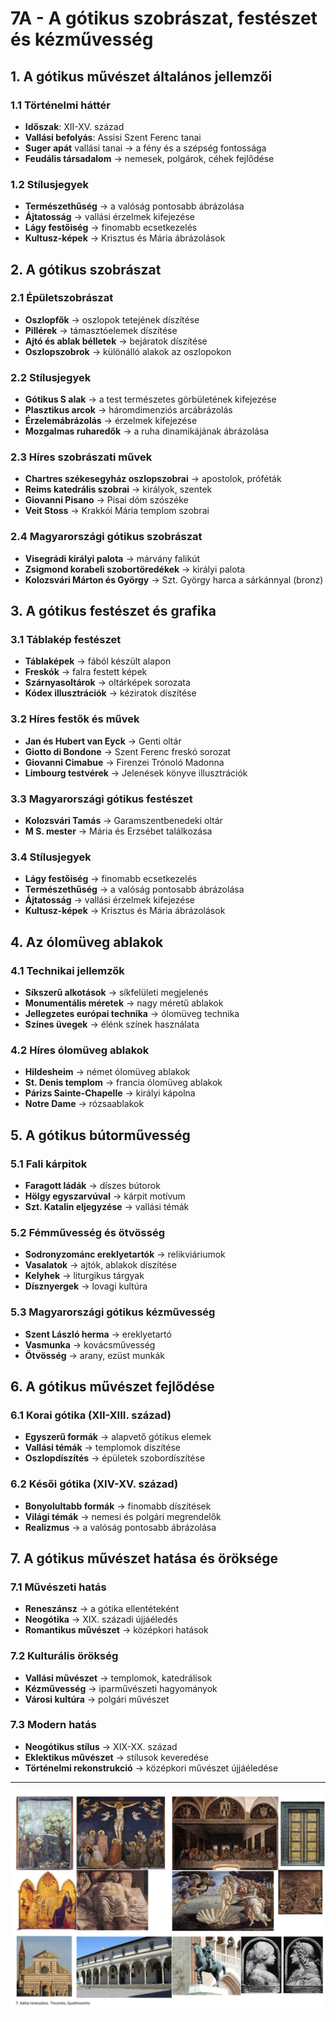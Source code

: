 # 7A - A gótikus szobrászat, festészet és kézművesség

## 1. A gótikus művészet általános jellemzői

### 1.1 Történelmi háttér
- **Időszak**: XII-XV. század
- **Vallási befolyás**: Assisi Szent Ferenc tanai
- **Suger apát** vallási tanai → a fény és a szépség fontossága
- **Feudális társadalom** → nemesek, polgárok, céhek fejlődése

### 1.2 Stílusjegyek
- **Természethűség** → a valóság pontosabb ábrázolása
- **Ájtatosság** → vallási érzelmek kifejezése
- **Lágy festőiség** → finomabb ecsetkezelés
- **Kultusz-képek** → Krisztus és Mária ábrázolások

## 2. A gótikus szobrászat

### 2.1 Épületszobrászat
- **Oszlopfők** → oszlopok tetejének díszítése
- **Pillérek** → támasztóelemek díszítése
- **Ajtó és ablak bélletek** → bejáratok díszítése
- **Oszlopszobrok** → különálló alakok az oszlopokon

### 2.2 Stílusjegyek
- **Gótikus S alak** → a test természetes görbületének kifejezése
- **Plasztikus arcok** → háromdimenziós arcábrázolás
- **Érzelemábrázolás** → érzelmek kifejezése
- **Mozgalmas ruharedők** → a ruha dinamikájának ábrázolása

### 2.3 Híres szobrászati művek
- **Chartres székesegyház oszlopszobrai** → apostolok, próféták
- **Reims katedrális szobrai** → királyok, szentek
- **Giovanni Pisano** → Pisai dóm szószéke
- **Veit Stoss** → Krakkói Mária templom szobrai

### 2.4 Magyarországi gótikus szobrászat
- **Visegrádi királyi palota** → márvány falikút
- **Zsigmond korabeli szobortöredékek** → királyi palota
- **Kolozsvári Márton és György** → Szt. György harca a sárkánnyal (bronz)

## 3. A gótikus festészet és grafika

### 3.1 Táblakép festészet
- **Táblaképek** → fából készült alapon
- **Freskók** → falra festett képek
- **Szárnyasoltárok** → oltárképek sorozata
- **Kódex illusztrációk** → kéziratok díszítése

### 3.2 Híres festők és művek
- **Jan és Hubert van Eyck** → Genti oltár
- **Giotto di Bondone** → Szent Ferenc freskó sorozat
- **Giovanni Cimabue** → Firenzei Trónoló Madonna
- **Limbourg testvérek** → Jelenések könyve illusztrációk

### 3.3 Magyarországi gótikus festészet
- **Kolozsvári Tamás** → Garamszentbenedeki oltár
- **M S. mester** → Mária és Erzsébet találkozása

### 3.4 Stílusjegyek
- **Lágy festőiség** → finomabb ecsetkezelés
- **Természethűség** → a valóság pontosabb ábrázolása
- **Ájtatosság** → vallási érzelmek kifejezése
- **Kultusz-képek** → Krisztus és Mária ábrázolások

## 4. Az ólomüveg ablakok

### 4.1 Technikai jellemzők
- **Síkszerű alkotások** → síkfelületi megjelenés
- **Monumentális méretek** → nagy méretű ablakok
- **Jellegzetes európai technika** → ólomüveg technika
- **Színes üvegek** → élénk színek használata

### 4.2 Híres ólomüveg ablakok
- **Hildesheim** → német ólomüveg ablakok
- **St. Denis templom** → francia ólomüveg ablakok
- **Párizs Sainte-Chapelle** → királyi kápolna
- **Notre Dame** → rózsaablakok

## 5. A gótikus bútorművesség

### 5.1 Fali kárpitok
- **Faragott ládák** → díszes bútorok
- **Hölgy egyszarvúval** → kárpit motívum
- **Szt. Katalin eljegyzése** → vallási témák

### 5.2 Fémművesség és ötvösség
- **Sodronyzománc ereklyetartók** → relikviáriumok
- **Vasalatok** → ajtók, ablakok díszítése
- **Kelyhek** → liturgikus tárgyak
- **Dísznyergek** → lovagi kultúra

### 5.3 Magyarországi gótikus kézművesség
- **Szent László herma** → ereklyetartó
- **Vasmunka** → kovácsművesség
- **Ötvösség** → arany, ezüst munkák

## 6. A gótikus művészet fejlődése

### 6.1 Korai gótika (XII-XIII. század)
- **Egyszerű formák** → alapvető gótikus elemek
- **Vallási témák** → templomok díszítése
- **Oszlopdíszítés** → épületek szobordíszítése

### 6.2 Késői gótika (XIV-XV. század)
- **Bonyolultabb formák** → finomabb díszítések
- **Világi témák** → nemesi és polgári megrendelők
- **Realizmus** → a valóság pontosabb ábrázolása

## 7. A gótikus művészet hatása és öröksége

### 7.1 Művészeti hatás
- **Reneszánsz** → a gótika ellentéteként
- **Neogótika** → XIX. századi újjáéledés
- **Romantikus művészet** → középkori hatások

### 7.2 Kulturális örökség
- **Vallási művészet** → templomok, katedrálisok
- **Kézművesség** → iparművészeti hagyományok
- **Városi kultúra** → polgári művészet

### 7.3 Modern hatás
- **Neogótikus stílus** → XIX-XX. század
- **Eklektikus művészet** → stílusok keveredése
- **Történelmi rekonstrukció** → középkori művészet újjáéledése

---

![Itáliai reneszánsz művészet - trecento és quattrocento](../../base/kepek/images/7_Itáliai%20reneszánsz%20művészet_trecento_quattrocento_KÉP.png)
